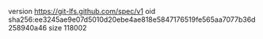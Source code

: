 version https://git-lfs.github.com/spec/v1
oid sha256:ee3245ae9e07d5010d20ebe4ae818e5847176519fe565aa7077b36d258940a46
size 118002

